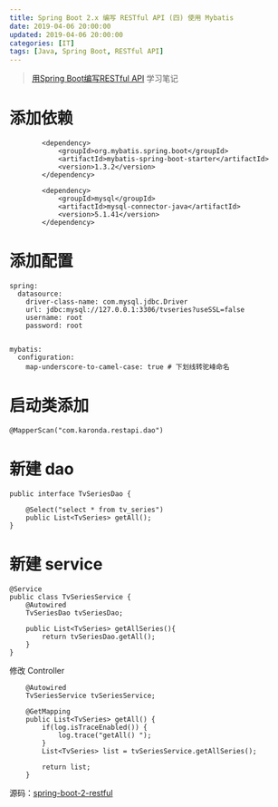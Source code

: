 ```yaml
---
title: Spring Boot 2.x 编写 RESTful API (四) 使用 Mybatis
date: 2019-04-06 20:00:00
updated: 2019-04-06 20:00:00
categories: [IT]
tags: [Java, Spring Boot, RESTful API]
---
```


> [用Spring Boot编写RESTful API](https://study.163.com/course/courseMain.htm?courseId=1005213034) 学习笔记


# 添加依赖

```
		<dependency>
			<groupId>org.mybatis.spring.boot</groupId>
			<artifactId>mybatis-spring-boot-starter</artifactId>
			<version>1.3.2</version>
		</dependency>

		<dependency>
			<groupId>mysql</groupId>
			<artifactId>mysql-connector-java</artifactId>
			<version>5.1.41</version>
		</dependency>
```

# 添加配置

```
spring:
  datasource:
    driver-class-name: com.mysql.jdbc.Driver
    url: jdbc:mysql://127.0.0.1:3306/tvseries?useSSL=false
    username: root
    password: root
    
    
mybatis:
  configuration:
    map-underscore-to-camel-case: true # 下划线转驼峰命名
```

# 启动类添加

```
@MapperScan("com.karonda.restapi.dao")
```

# 新建 dao

```
public interface TvSeriesDao {

    @Select("select * from tv_series")
    public List<TvSeries> getAll();
}

```

# 新建 service

```
@Service
public class TvSeriesService {
    @Autowired
    TvSeriesDao tvSeriesDao;

    public List<TvSeries> getAllSeries(){
        return tvSeriesDao.getAll();
    }
}
```

修改 Controller

```
    @Autowired
    TvSeriesService tvSeriesService;
    
    @GetMapping
    public List<TvSeries> getAll() {
        if(log.isTraceEnabled()) {
            log.trace("getAll() ");
        }
        List<TvSeries> list = tvSeriesService.getAllSeries();
        
        return list;
    }
```


源码：[spring-boot-2-restful](https://github.com/VictorBu/spring-boot-2-restful)
